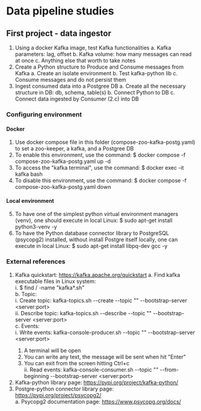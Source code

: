 # Data pipeline studies

## First project - data ingestor

1. Using a docker Kafka image, test Kafka functionalities
  a. Kafka parameters: lag, offset
  b. Kafka volume: how many messages can read at once
  c. Anything else that worth to take notes
2. Create a Python structure to Produce and Consume messages from Kafka
  a. Create an isolate environment
  b. Test kafka-python lib
  c. Consume messages and do not persist them
3. Ingest consumed data into a Postgree DB
  a. Create all the necessary structure in DB: db, schema, table(s)
  b. Connect Python to DB
  c. Connect data ingested by Consumer (2.c) into DB

### Configuring environment

#### Docker  

1. Use docker compose file in this folder (compose-zoo-kafka-postg.yaml) to set a zoo-keeper, a kafka, and a Postgree DB  
2. To enable this environment, use the command: $ docker compose -f compose-zoo-kafka-postg.yaml up -d  
3. To access the "kafka terminal", use the command: $ docker exec -it kafka bash  
4. To disable this environment, use the command: $ docker compose -f compose-zoo-kafka-postg.yaml down  

#### Local environment  

5. To have one of the simplest python virtual environment managers (venv), one should execute in local Linux: $ sudo apt-get install python3-venv -y   
6. To have the Python database connector library to PostgreSQL (psycopg2) installed, without install Postgre itself locally, one can execute in local Linux: $ sudo apt-get install libpq-dev gcc -y  

### External references

1. Kafka quickstart: https://kafka.apache.org/quickstart
  a. Find kafka executable files in Linux system:  
    i. $ find / -name "kafka*.sh"  
  b. Topic:   
    i. Create topic: kafka-topics.sh --create --topic "<topic-name>" --bootstrap-server \<server:port\>  
    ii. Describe topic: kafka-topics.sh --describe --topic "<topic-name>" --bootstrap-server \<server:port\>  
  c. Events:  
    i. Write events: kafka-console-producer.sh --topic "<topic-name>" --bootstrap-server \<server:port\>  
      1. A terminal will be open  
      2. You can write any text, the message will be sent when hit "Enter"  
      3. You can exit from the screen hitting Ctrl+c  
    ii. Read events: kafka-console-consumer.sh --topic "<topic-name>" --from-beginning --bootstrap-server \<server:port\>  
2. Kafka-python library page: https://pypi.org/project/kafka-python/  
3. Postgre-python connector library page: https://pypi.org/project/psycopg2/  
  a. Psycopg2 documentation page: https://www.psycopg.org/docs/  

